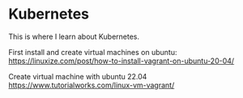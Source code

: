 # Kubernetes
This is where I learn about Kubernetes. 

First install and create virtual machines on ubuntu:
https://linuxize.com/post/how-to-install-vagrant-on-ubuntu-20-04/

Create virtual machine with ubuntu 22.04
https://www.tutorialworks.com/linux-vm-vagrant/